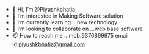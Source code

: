 - 👋 Hi, I’m @Piyushkbhatia
- 👀 I’m interested in Making Software solution 
- 🌱 I’m currently learning ...new technology
- 💞️ I’m looking to collaborate on ...web base software 
- 📫 How to reach me ...mob.9376899975 email id:piyushkbhatia@gmail.com

<!---
Piyushkbhatia/Piyushkbhatia is a ✨ special ✨ repository because its `README.md` (this file) appears on your GitHub profile.
You can click the Preview link to take a look at your changes.
--->

